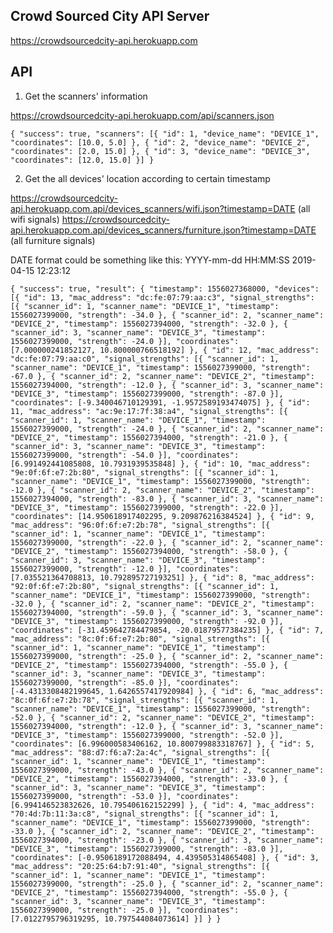 ## Crowd Sourced City API Server

https://crowdsourcedcity-api.herokuapp.com


## API 


1. Get the scanners' information

https://crowdsourcedcity-api.herokuapp.com/api/scanners.json

`
{
	"success": true,
	"scanners": [{
		"id": 1,
		"device_name": "DEVICE_1",
		"coordinates": [10.0, 5.0]
	}, {
		"id": 2,
		"device_name": "DEVICE_2",
		"coordinates": [2.0, 15.0]
	}, {
		"id": 3,
		"device_name": "DEVICE_3",
		"coordinates": [12.0, 15.0]
	}]
}
`

2. Get the all devices' location according to certain timestamp

https://crowdsourcedcity-api.herokuapp.com.api/devices_scanners/wifi.json?timestamp=DATE (all wifi signals)
https://crowdsourcedcity-api.herokuapp.com.api/devices_scanners/furniture.json?timestamp=DATE (all furniture signals)


DATE format could be something like this: 
YYYY-mm-dd HH:MM:SS 
2019-04-15 12:23:12

`
{
	"success": true,
	"result": {
		"timestamp": 1556027368000,
		"devices": [{
			"id": 13,
			"mac_address": "dc:fe:07:79:aa:c3",
			"signal_strengths": [{
				"scanner_id": 1,
				"scanner_name": "DEVICE_1",
				"timestamp": 1556027399000,
				"strength": -34.0
			}, {
				"scanner_id": 2,
				"scanner_name": "DEVICE_2",
				"timestamp": 1556027394000,
				"strength": -32.0
			}, {
				"scanner_id": 3,
				"scanner_name": "DEVICE_3",
				"timestamp": 1556027399000,
				"strength": -24.0
			}],
			"coordinates": [7.000000241852127, 10.800000766518192]
		}, {
			"id": 12,
			"mac_address": "dc:fe:07:79:aa:c0",
			"signal_strengths": [{
				"scanner_id": 1,
				"scanner_name": "DEVICE_1",
				"timestamp": 1556027399000,
				"strength": -67.0
			}, {
				"scanner_id": 2,
				"scanner_name": "DEVICE_2",
				"timestamp": 1556027394000,
				"strength": -12.0
			}, {
				"scanner_id": 3,
				"scanner_name": "DEVICE_3",
				"timestamp": 1556027399000,
				"strength": -87.0
			}],
			"coordinates": [-9.340046710129391, -1.9572589193474075]
		}, {
			"id": 11,
			"mac_address": "ac:9e:17:7f:38:a4",
			"signal_strengths": [{
				"scanner_id": 1,
				"scanner_name": "DEVICE_1",
				"timestamp": 1556027399000,
				"strength": -24.0
			}, {
				"scanner_id": 2,
				"scanner_name": "DEVICE_2",
				"timestamp": 1556027394000,
				"strength": -21.0
			}, {
				"scanner_id": 3,
				"scanner_name": "DEVICE_3",
				"timestamp": 1556027399000,
				"strength": -54.0
			}],
			"coordinates": [6.991492441085808, 10.7931939535848]
		}, {
			"id": 10,
			"mac_address": "9e:0f:6f:e7:2b:80",
			"signal_strengths": [{
				"scanner_id": 1,
				"scanner_name": "DEVICE_1",
				"timestamp": 1556027399000,
				"strength": -12.0
			}, {
				"scanner_id": 2,
				"scanner_name": "DEVICE_2",
				"timestamp": 1556027394000,
				"strength": -83.0
			}, {
				"scanner_id": 3,
				"scanner_name": "DEVICE_3",
				"timestamp": 1556027399000,
				"strength": -22.0
			}],
			"coordinates": [14.950618917402295, 9.209876216384524]
		}, {
			"id": 9,
			"mac_address": "96:0f:6f:e7:2b:78",
			"signal_strengths": [{
				"scanner_id": 1,
				"scanner_name": "DEVICE_1",
				"timestamp": 1556027399000,
				"strength": -22.0
			}, {
				"scanner_id": 2,
				"scanner_name": "DEVICE_2",
				"timestamp": 1556027394000,
				"strength": -58.0
			}, {
				"scanner_id": 3,
				"scanner_name": "DEVICE_3",
				"timestamp": 1556027399000,
				"strength": -12.0
			}],
			"coordinates": [7.035521364708813, 10.792895727193251]
		}, {
			"id": 8,
			"mac_address": "92:0f:6f:e7:2b:80",
			"signal_strengths": [{
				"scanner_id": 1,
				"scanner_name": "DEVICE_1",
				"timestamp": 1556027399000,
				"strength": -32.0
			}, {
				"scanner_id": 2,
				"scanner_name": "DEVICE_2",
				"timestamp": 1556027394000,
				"strength": -59.0
			}, {
				"scanner_id": 3,
				"scanner_name": "DEVICE_3",
				"timestamp": 1556027399000,
				"strength": -92.0
			}],
			"coordinates": [-31.459642784479854, -20.01879577384235]
		}, {
			"id": 7,
			"mac_address": "8c:0f:6f:e7:2b:80",
			"signal_strengths": [{
				"scanner_id": 1,
				"scanner_name": "DEVICE_1",
				"timestamp": 1556027399000,
				"strength": -25.0
			}, {
				"scanner_id": 2,
				"scanner_name": "DEVICE_2",
				"timestamp": 1556027394000,
				"strength": -55.0
			}, {
				"scanner_id": 3,
				"scanner_name": "DEVICE_3",
				"timestamp": 1556027399000,
				"strength": -85.0
			}],
			"coordinates": [-4.4313308482199645, 1.6426557417920984]
		}, {
			"id": 6,
			"mac_address": "8c:0f:6f:e7:2b:78",
			"signal_strengths": [{
				"scanner_id": 1,
				"scanner_name": "DEVICE_1",
				"timestamp": 1556027399000,
				"strength": -52.0
			}, {
				"scanner_id": 2,
				"scanner_name": "DEVICE_2",
				"timestamp": 1556027394000,
				"strength": -12.0
			}, {
				"scanner_id": 3,
				"scanner_name": "DEVICE_3",
				"timestamp": 1556027399000,
				"strength": -52.0
			}],
			"coordinates": [6.996000583406162, 10.800799883318767]
		}, {
			"id": 5,
			"mac_address": "88:d7:f6:a7:2a:4c",
			"signal_strengths": [{
				"scanner_id": 1,
				"scanner_name": "DEVICE_1",
				"timestamp": 1556027399000,
				"strength": -43.0
			}, {
				"scanner_id": 2,
				"scanner_name": "DEVICE_2",
				"timestamp": 1556027394000,
				"strength": -33.0
			}, {
				"scanner_id": 3,
				"scanner_name": "DEVICE_3",
				"timestamp": 1556027399000,
				"strength": -53.0
			}],
			"coordinates": [6.994146523832626, 10.795406162152299]
		}, {
			"id": 4,
			"mac_address": "70:4d:7b:11:3a:c8",
			"signal_strengths": [{
				"scanner_id": 1,
				"scanner_name": "DEVICE_1",
				"timestamp": 1556027399000,
				"strength": -33.0
			}, {
				"scanner_id": 2,
				"scanner_name": "DEVICE_2",
				"timestamp": 1556027394000,
				"strength": -23.0
			}, {
				"scanner_id": 3,
				"scanner_name": "DEVICE_3",
				"timestamp": 1556027399000,
				"strength": -83.0
			}],
			"coordinates": [-0.9506189172088494, 4.439505314865408]
		}, {
			"id": 3,
			"mac_address": "20:25:64:b7:91:40",
			"signal_strengths": [{
				"scanner_id": 1,
				"scanner_name": "DEVICE_1",
				"timestamp": 1556027399000,
				"strength": -25.0
			}, {
				"scanner_id": 2,
				"scanner_name": "DEVICE_2",
				"timestamp": 1556027394000,
				"strength": -55.0
			}, {
				"scanner_id": 3,
				"scanner_name": "DEVICE_3",
				"timestamp": 1556027399000,
				"strength": -25.0
			}],
			"coordinates": [7.0122795796319295, 10.797544084073614]
		}]
	}
}
`
